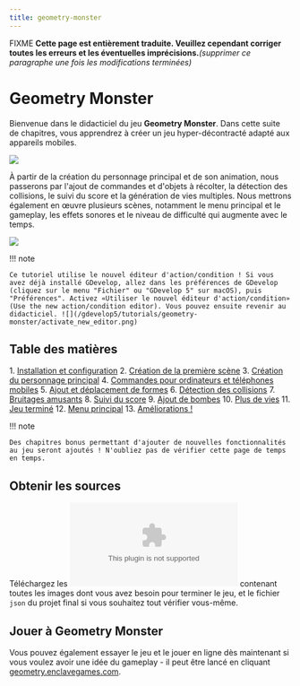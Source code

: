```yaml
---
title: geometry-monster
---
```

FIXME **Cette page est entièrement traduite. Veuillez cependant corriger toutes les erreurs et les éventuelles imprécisions.**_(supprimer ce paragraphe une fois les modifications terminées)_

# Geometry Monster

Bienvenue dans le didacticiel du jeu **Geometry Monster**. Dans cette suite de chapitres, vous apprendrez à créer un jeu hyper-décontracté adapté aux appareils mobiles.

![](/gdevelop5/tutorials/geometry-monster-banner.png)

À partir de la création du personnage principal et de son animation, nous passerons par l'ajout de commandes et d'objets à récolter, la détection des collisions, le suivi du score et la génération de vies multiples. Nous mettrons également en œuvre plusieurs scènes, notamment le menu principal et le gameplay, les effets sonores et le niveau de difficulté qui augmente avec le temps.

![](/gdevelop5/tutorials/game-preview.png)

!!! note

    Ce tutoriel utilise le nouvel éditeur d'action/condition ! Si vous avez déjà installé GDevelop, allez dans les préférences de GDevelop (cliquez sur le menu "Fichier" ou "GDevelop 5" sur macOS), puis "Préférences". Activez «Utiliser le nouvel éditeur d'action/condition» (Use the new action/condition editor). Vous pouvez ensuite revenir au didacticiel. ![](/gdevelop5/tutorials/geometry-monster/activate_new_editor.png)

## Table des matières

1\. [Installation et configuration](/fr/gdevelop5/tutorials/geometry-monster/1-install-and-setup) 2. [Création de la première scène](/fr/gdevelop5/tutorials/geometry-monster/2-creating-first-scene) 3. [Création du personnage principal](/fr/gdevelop5/tutorials/geometry-monster/3-introducing-main-character) 4. [Commandes pour ordinateurs et téléphones mobiles](/fr/gdevelop5/tutorials/geometry-monster/4-desktop-and-mobile-controls) 5. [Ajout et déplacement de formes](/fr/gdevelop5/tutorials/geometry-monster/5-adding-and-moving-shapes) 6. [Détection des collisions](/fr/gdevelop5/tutorials/geometry-monster/6-collision-detection) 7. [Bruitages amusants](/fr/gdevelop5/tutorials/geometry-monster/7-sounds-fun) 8. [Suivi du score](/fr/gdevelop5/tutorials/geometry-monster/8-tracking-score) 9. [Ajout de bombes](/fr/gdevelop5/tutorials/geometry-monster/9-adding-bombs) 10. [Plus de vies](/fr/gdevelop5/tutorials/geometry-monster/10-more-lives) 11. [Jeu terminé](/fr/gdevelop5/tutorials/geometry-monster/11-game-over) 12. [Menu principal](/fr/gdevelop5/tutorials/geometry-monster/12-main-menu) 13. [Améliorations !](/fr/gdevelop5/tutorials/geometry-monster/13-juice-it)

!!! note

    Des chapitres bonus permettant d'ajouter de nouvelles fonctionnalités au jeu seront ajoutés ! N'oubliez pas de vérifier cette page de temps en temps.

## Obtenir les sources

Téléchargez les ![sources du jeu Geometry Monster](/gdevelop5/tutorials/geometry-monster-sources.zip) contenant toutes les images dont vous avez besoin pour terminer le jeu, et le fichier `json` du projet final si vous souhaitez tout vérifier vous-même.

## Jouer à Geometry Monster

Vous pouvez également essayer le jeu et le jouer en ligne dès maintenant si vous voulez avoir une idée du gameplay - il peut être lancé en cliquant [geometry.enclavegames.com](https://geometry.enclavegames.com/).

